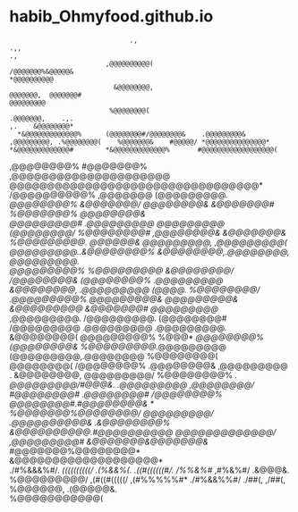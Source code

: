 # habib_Ohmyfood.github.io 

                                  .,                                                                                        .,,                                                                    .,   
                            ,@@@@@@@@@@(                                                                             /@@@@@@@%&@@@@@&                                                        *@@@@@@@@@@
                              &@@@@@@@@,                                                                            @@@@@@@,  @@@@@@@#                                                         @@@@@@@@@
                             %@@@@@@@@(                                                                            .@@@@@@@,    .,.                                                     ,.    &@@@@@@@@*
      *&@@@@@@@@@@@@@%      (@@@@@@@@#/@@@@@@@@&    .@@@@@@@@@& ,@@@@@@@@@, .%@@@@@@@@(    %@@@@@@@&    #@@@@@/ *@@@@@@@@@@@@@@@*   *&@@@@@@@@@@@@@#        *&@@@@@@@@@@@@@%       #@@@@@@@@@@@@@@@@@@( 
   ,@@@@@@@@%  #@@@@@@@%   ,@@@@@@@@@@@@@@@@@@@@@     @@@@@@@@@@@@@@@@@@@@@@@@@@@@@@@@@* /@@@@@@@@@@%  ,@@@@@@@   (@@@@@@@@@.    *@@@@@@@@%  &@@@@@@@/   *@@@@@@@@&  &@@@@@@@#   %@@@@@@@%  *@@@@@@@@&  
  @@@@@@@@@#  .@@@@@@@@@   @@@@@@@@@*  (@@@@@@@@/    %@@@@@@@@#  ,@@@@@@@@&   &@@@@@@@&    %@@@@@@@@@.  @@@@@@&   @@@@@@@@@,   ,@@@@@@@@@(   @@@@@@@@@..&@@@@@@@@%   &@@@@@@@@,.@@@@@@@@,   @@@@@@@@@.  
 @@@@@@@@@%   %@@@@@@@@@  &@@@@@@@@/  /@@@@@@@@&    (@@@@@@@@%  .@@@@@@@@@   &@@@@@@@@,    .@@@@@@@@@*   (@@@@.  %@@@@@@@@/   .@@@@@@@@@%   @@@@@@@@@& @@@@@@@@@&   &@@@@@@@@@ &@@@@@@@#   @@@@@@@@@*   
,@@@@@@@@@.  /@@@@@@@@@. (@@@@@@@@#  /@@@@@@@@@    .@@@@@@@@@  .@@@@@@@@@.  &@@@@@@@@(      @@@@@@@@@%   %@@@*  *@@@@@@@@%    (@@@@@@@@&   %@@@@@@@@@.*@@@@@@@@@   (@@@@@@@@@,.@@@@@@@@   %@@@@@@@@(    
 @@@@@@@@(  /@@@@@@@@%  .@@@@@@@@&  ,@@@@@@@@@ .   &@@@@@@@@,  @@@@@@@@@/  %@@@@@@@@% .     *@@@@@@@@@/#@@@&.  .@@@@@@@@@     ,@@@@@@@@/  #@@@@@@@@#  .@@@@@@@@#  /@@@@@@@@%   @@@@@@@@#.#@@@@@@@@& *   
  %@@@@@@@%@@@@@@@@/   *@@@@@@@@@/  .@@@@@@@@@@& .&@@@@@@@@%   &@@@@@@@@@@.#@@@@@@@@@@*      @@@@@@@@@@@@@/   ,@@@@@@@@@#       &@@@@@@@&@@@@@@@&*      #@@@@@@@%@@@@@@@@*      &@@@@@@@@@@@@@@@@@@@*   
     ./#%&&&%#/.      *((((((((((/    .(%&&%(.  .((#((((((#/.    /%%&%#*     ,#%&%#/ .&@@@&.  %@@@@@@@@@/    ,(#((#(((((/          ,(#%%%%%#*              ./#%&&%%#/             ./##(,    ,/##(,      
                                                                                     %@@@@@@, .(@@@@@&.                                                                                                 
                                                                                      %@@@@@@@@@@@(                                                                                                     